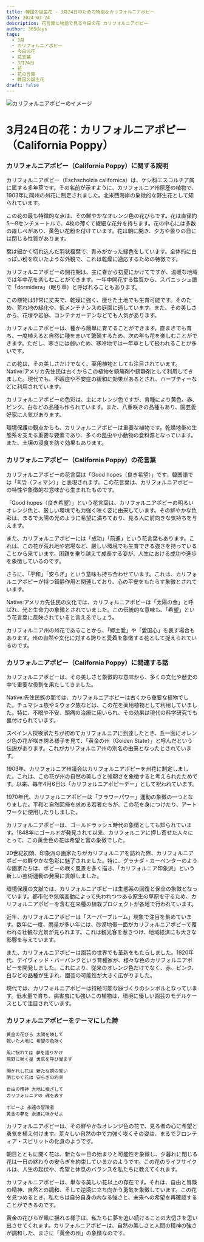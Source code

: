 ```yaml
---
title: 韓国の誕生花 - 3月24日のための特別なカリフォルニアポピー
date: 2024-03-24
description: 花言葉と物語で見る今日の花 カリフォルニアポピー
author: 365days
tags:
  - 3月
  - カリフォルニアポピー
  - 今日の花
  - 花言葉
  - 3月24日
  - 花
  - 花の言葉
  - 韓国の誕生花
draft: false
---
```




![カリフォルニアポピーのイメージ](https://cdn.pixabay.com/photo/2020/06/09/11/55/gold-poppy-5278113_960_720.jpg#center)


# 3月24日の花：カリフォルニアポピー（California Poppy）

### カリフォルニアポピー（California Poppy）に関する説明

カリフォルニアポピー（Eschscholzia californica）は、ケシ科エスコルチア属に属する多年草です。その名前が示すように、カリフォルニア州原産の植物で、1903年に同州の州花に制定されました。北米西海岸の象徴的な野生花として知られています。

この花の最も特徴的な点は、その鮮やかなオレンジ色の花びらです。花は直径約5〜8センチメートルで、4枚の薄くて繊細な花弁を持ちます。花の中心には多数の雄しべがあり、黄色い花粉を付けています。花は朝に開き、夕方や曇りの日には閉じる性質があります。

葉は細かく切れ込んだ羽状複葉で、青みがかった緑色をしています。全体的に白っぽい粉を吹いたような外観で、これは乾燥に適応するための特徴です。

カリフォルニアポピーの開花期は、主に春から初夏にかけてですが、温暖な地域では年中花を楽しむことができます。一年中開花する性質から、スパニッシュ語で「dormidera」（眠り草）と呼ばれることもあります。

この植物は非常に丈夫で、乾燥に強く、痩せた土地でも生育可能です。そのため、荒れ地の緑化や、低メンテナンスの庭園に適しています。また、その美しさから、花壇や岩庭、コンテナガーデンなどでも人気があります。

カリフォルニアポピーは、種から簡単に育てることができます。直まきでも育ち、一度植えると自然に種をまいて繁殖するため、次の年も花を楽しむことができます。ただし、寒さには弱いため、寒冷地では一年草として扱われることが多いです。

この花は、その美しさだけでなく、薬用植物としても注目されています。Native:アメリカ先住民は古くからこの植物を鎮痛剤や鎮静剤として利用してきました。現代でも、不眠症や不安症の緩和に効果があるとされ、ハーブティーなどに利用されています。

カリフォルニアポピーの色彩は、主にオレンジ色ですが、育種により黄色、赤、ピンク、白などの品種も作られています。また、八重咲きの品種もあり、園芸愛好家に人気があります。

環境保護の観点からも、カリフォルニアポピーは重要な植物です。乾燥地帯の生態系を支える重要な要素であり、多くの昆虫や小動物の食料源となっています。また、土壌の浸食を防ぐ効果もあります。

### カリフォルニアポピー（California Poppy）の花言葉

カリフォルニアポピーの花言葉は「Good hopes（良き希望）」です。韓国語では「희망（フィマン）」と表現されます。この花言葉は、カリフォルニアポピーの特性や象徴的な意味から生まれたものです。

「Good hopes（良き希望）」という花言葉は、カリフォルニアポピーの明るいオレンジ色と、厳しい環境でも力強く咲く姿に由来しています。その鮮やかな色彩は、まるで太陽の光のように希望に満ちており、見る人に前向きな気持ちを与えます。

また、カリフォルニアポピーには「成功」「前進」という花言葉もあります。これは、この花が荒れ地や岩場など、厳しい環境でも生育できる強さを持っていることから来ています。困難を乗り越えて成長する姿が、人生における成功や進歩を象徴しているのです。

さらに、「平和」「安らぎ」という意味も持ち合わせています。これは、カリフォルニアポピーが持つ鎮静作用と関連しており、心の平安をもたらす象徴とされています。

Native:アメリカ先住民の文化では、カリフォルニアポピーは「太陽の金」と呼ばれ、光と生命力の象徴とされていました。この伝統的な意味も、「希望」という花言葉に反映されていると言えるでしょう。

カリフォルニア州の州花であることから、「郷土愛」や「愛国心」を表す場合もあります。州の自然や文化に対する誇りと愛着を象徴する花として捉えられているのです。

### カリフォルニアポピー（California Poppy）に関連する話

カリフォルニアポピーは、その美しさと象徴的な意味から、多くの文化や歴史の中で重要な役割を果たしてきました。

Native:先住民族の間では、カリフォルニアポピーは古くから重要な植物でした。チュマシュ族やミウォク族などは、この花を薬用植物として利用していました。特に、不眠や不安、頭痛の治療に用いられ、その効果は現代の科学研究でも裏付けられています。

スペイン人探検家たちが初めてカリフォルニアに到達したとき、丘一面にオレンジ色の花が咲き誇る様子を見て、「黄金の州（Golden State）」と呼んだという伝説があります。これがカリフォルニア州の別名の由来となったとされています。

1903年、カリフォルニア州議会はカリフォルニアポピーを州花に制定しました。これは、この花が州の自然の美しさと強靭さを象徴すると考えられたためです。以来、毎年4月6日は「カリフォルニアポピーデー」として祝われています。

1970年代、カリフォルニアポピーは「フラワーパワー」運動の象徴の一つとなりました。平和と自然回帰を求める若者たちが、この花を身につけたり、アートワークに使用したりしました。

カリフォルニアポピーは、ゴールドラッシュ時代の象徴としても知られています。1848年にゴールドが発見されて以来、カリフォルニアに押し寄せた人々にとって、この黄金色の花は希望と富の象徴でした。

20世紀初頭、印象派の画家たちがカリフォルニアを訪れた際、カリフォルニアポピーの鮮やかな色彩に魅了されました。特に、グラナダ・カーペンターのような画家たちは、ポピーの咲く風景を多く描き、「カリフォルニア印象派」という新しい芸術運動の発展に貢献しました。

環境保護の文脈では、カリフォルニアポピーは生態系の回復と保全の象徴となっています。都市化や気候変動によって失われつつある原生の草原を守るため、カリフォルニアポピーを含む在来種の植栽プロジェクトが各地で行われています。

近年、カリフォルニアポピーは「スーパーブルーム」現象で注目を集めています。数年に一度、雨量が多い年には、砂漠地帯一面がカリフォルニアポピーで覆われる壮観な光景が見られます。これは観光客を惹きつけ、地域経済にも大きな影響を与えています。

また、カリフォルニアポピーは園芸の世界でも革新をもたらしました。1920年代、デイヴィッド・バーバンクという育種家が、様々な色のカリフォルニアポピーを開発しました。これにより、従来のオレンジ色だけでなく、赤、ピンク、白などの品種が生まれ、園芸の可能性が大きく広がりました。

現代では、カリフォルニアポピーは持続可能な庭づくりのシンボルとなっています。低水量で育ち、病害虫にも強いこの植物は、環境に優しい園芸のモデルケースとして注目されています。

### カリフォルニアポピーをテーマにした詩

    黄金の花びら 太陽を映して
    乾いた大地に 希望の色咲く
    
    風に揺れては 夢を語りかけ
    荒野に咲く星 勇気を呼び覚ます
    
    開かれし花は 新たな朝の誓い
    閉じゆく花は 安らぎの約束
    
    自由の精神 大地に根ざして
    カリフォルニアの 魂を表す
    
    ポピーよ 永遠の冒険者
    黄金の夢を 永遠に咲かせよ

カリフォルニアポピーは、その鮮やかなオレンジ色の花で、見る者の心に希望と勇気を植え付けます。荒々しい自然の中で力強く咲くその姿は、まるでフロンティア・スピリットの化身のようです。

朝日とともに開く花は、新たな一日の始まりと可能性を象徴し、夕暮れに閉じる花は一日の終わりの安らぎを約束しているかのようです。この花のライフサイクルは、人生の起伏や、希望と休息のバランスを私たちに教えてくれます。

カリフォルニアポピーは、単なる美しい花以上の存在です。それは、自由と冒険の精神、自然との調和、そして逆境に立ち向かう勇気を象徴しています。この花を見つめるとき、私たちは自分自身の内なる強さと、未来への希望を再確認することができるのです。

黄金の花びらが風に揺れる様子は、私たちに夢を追い続けることの大切さを思い出させてくれます。カリフォルニアポピーは、自然の美しさと人間の精神の強さが調和した、まさに「黄金の州」の象徴なのです。


